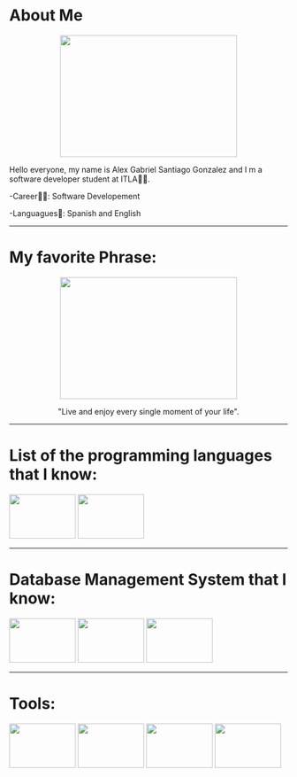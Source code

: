 # About Me

<p align="center">
<img src = https://i.pinimg.com/originals/e4/26/70/e426702edf874b181aced1e2fa5c6cde.gif width= "320" height="220"></img>
</p>

<p>Hello everyone, my name is Alex Gabriel Santiago Gonzalez and I m a software developer student at ITLA👨‍💻.</p>

<p>-Career🐱‍🏍: Software Developement</p>
<p>-Languagues📙: Spanish and English</p>

------------------------------------------
# My favorite Phrase:
<p align="center">
<img src = https://cdn.dribbble.com/users/154752/screenshots/1244719/book.gif width = "320" height = "220"></img>
</p>

<p align = "center">"Live and enjoy every single moment of your life".</p>

----------------------------------------
# List of the programming languages that I know:

<img src = https://i.blogs.es/53044d/java/1366_521.jpg width = "120" height = "80"></img>
<img src = https://img.olhardigital.com.br/wp-content/uploads/2020/04/20200423030657-1131x450.jpg width = "120" height = "80"></img>

----------------------------------------
# Database Management System that I know:

<img src = https://disenowebakus.net/imagenes/articulos/mysql.jpg width = "120" height = "80"></img>
<img src = https://live.mrf.io/statics/i/ps/www.muylinux.com/wp-content/uploads/2018/02/microsoft_sqlserver.png? width = "120" height = "80"></img>
<img src = https://www.adaweb.es/wp-content/uploads/2021/07/postgresql.png width = "120" height = "80"></img>

----------------------------------------
# Tools:

<img src = https://pbs.twimg.com/profile_images/1206618215767584769/zl48EuhC_400x400.jpg width = "120" height = "80"></img>
<img src = https://pbs.twimg.com/profile_images/1206603239791218688/0AwZ0m6W_400x400.jpg width = "120" height = "80"></img>
<img src = https://miracomosehace.com/wp-content/uploads/mch/logo-apache-netbeans_14033.jpg width = "120" height = "80"></img>
<img src = https://www.programaenlinea.net/wp-content/uploads/2020/06/visual-studio-code-1170x658-1.png width = "120" height = "80"></img>

